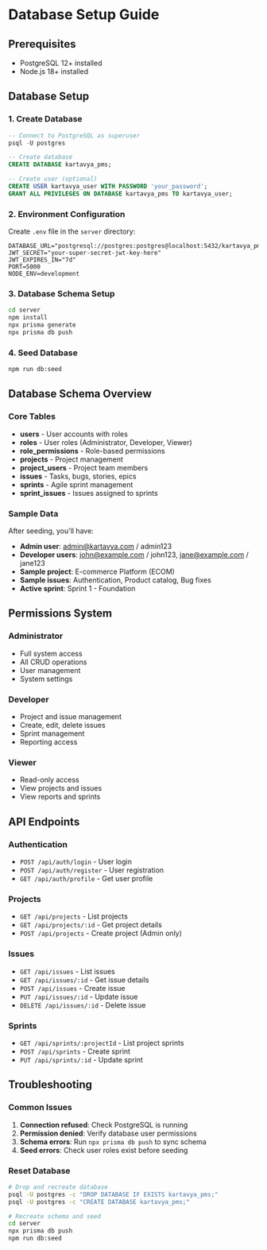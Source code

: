 # Database Setup Guide

## Prerequisites
- PostgreSQL 12+ installed
- Node.js 18+ installed

## Database Setup

### 1. Create Database
```sql
-- Connect to PostgreSQL as superuser
psql -U postgres

-- Create database
CREATE DATABASE kartavya_pms;

-- Create user (optional)
CREATE USER kartavya_user WITH PASSWORD 'your_password';
GRANT ALL PRIVILEGES ON DATABASE kartavya_pms TO kartavya_user;
```

### 2. Environment Configuration
Create `.env` file in the `server` directory:
```env
DATABASE_URL="postgresql://postgres:postgres@localhost:5432/kartavya_pms"
JWT_SECRET="your-super-secret-jwt-key-here"
JWT_EXPIRES_IN="7d"
PORT=5000
NODE_ENV=development
```

### 3. Database Schema Setup
```bash
cd server
npm install
npx prisma generate
npx prisma db push
```

### 4. Seed Database
```bash
npm run db:seed
```

## Database Schema Overview

### Core Tables
- **users** - User accounts with roles
- **roles** - User roles (Administrator, Developer, Viewer)
- **role_permissions** - Role-based permissions
- **projects** - Project management
- **project_users** - Project team members
- **issues** - Tasks, bugs, stories, epics
- **sprints** - Agile sprint management
- **sprint_issues** - Issues assigned to sprints

### Sample Data
After seeding, you'll have:
- **Admin user**: admin@kartavya.com / admin123
- **Developer users**: john@example.com / john123, jane@example.com / jane123
- **Sample project**: E-commerce Platform (ECOM)
- **Sample issues**: Authentication, Product catalog, Bug fixes
- **Active sprint**: Sprint 1 - Foundation

## Permissions System

### Administrator
- Full system access
- All CRUD operations
- User management
- System settings

### Developer
- Project and issue management
- Create, edit, delete issues
- Sprint management
- Reporting access

### Viewer
- Read-only access
- View projects and issues
- View reports and sprints

## API Endpoints

### Authentication
- `POST /api/auth/login` - User login
- `POST /api/auth/register` - User registration
- `GET /api/auth/profile` - Get user profile

### Projects
- `GET /api/projects` - List projects
- `GET /api/projects/:id` - Get project details
- `POST /api/projects` - Create project (Admin only)

### Issues
- `GET /api/issues` - List issues
- `GET /api/issues/:id` - Get issue details
- `POST /api/issues` - Create issue
- `PUT /api/issues/:id` - Update issue
- `DELETE /api/issues/:id` - Delete issue

### Sprints
- `GET /api/sprints/:projectId` - List project sprints
- `POST /api/sprints` - Create sprint
- `PUT /api/sprints/:id` - Update sprint

## Troubleshooting

### Common Issues
1. **Connection refused**: Check PostgreSQL is running
2. **Permission denied**: Verify database user permissions
3. **Schema errors**: Run `npx prisma db push` to sync schema
4. **Seed errors**: Check user roles exist before seeding

### Reset Database
```bash
# Drop and recreate database
psql -U postgres -c "DROP DATABASE IF EXISTS kartavya_pms;"
psql -U postgres -c "CREATE DATABASE kartavya_pms;"

# Recreate schema and seed
cd server
npx prisma db push
npm run db:seed
```